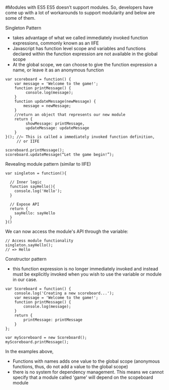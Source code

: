 #Modules with ES5
ES5 doesn’t support modules. So, developers have come up with a lot of workarounds to support modularity and below are some of them.

Singleton Pattern
-  takes advantage of what we called immediately invoked function expressions, commonly known as an IIFE
-  Javascript has function level scope and variables and functions declared within the function expression are not available in the global scope
-  At the global scope, we can choose to give the function expression a name, or leave it as an anonymous function
```
var scoreboard = function() {
    var message = 'Welcome to the game!';
    function printMessage() {
         console.log(message);
    }
    function updateMessage(newMessage) {
        message = newMessage;
    }
    //return an object that represents our new module
    return {
         showMessage: printMessage,
         updateMessage: updateMessage
    }
}(); //← This is called a immediately invoked function definition,   
     // or IIFE

scoreboard.printMessage();
scoreboard.updateMessage(“Let the game begin!”);
```
Revealing module pattern (similar to IIFE)
```
var singleton = function(){

  // Inner logic
  function sayHello(){
    console.log('Hello');
  }

  // Expose API
  return {
    sayHello: sayHello
  }
}()
```
We can now access the module's API through the variable:
```
// Access module functionality
singleton.sayHello();  
// => Hello
```

Constructor pattern
- this function expression is no longer immediately invoked and instead must be explicitly invoked when you wish to use the variable or module in our case.
```
var Scoreboard = function() {
    console.log('Creating a new scoreboard...');
    var message = 'Welcome to the game!';
    function printMessage() {
        console.log(message);
    }
    return {
        printMessage: printMessage
    }
}; 

var myScoreboard = new Scoreboard();
myScoreboard.printMessage();
```

In the examples above, 
- Functions with names adds one value to the global scope (anonymous functions, thus, do not add a value to the global scope)
- there is no system for dependency management. This means we cannot specify that a module called 'game' will depend on the scopeboard module

